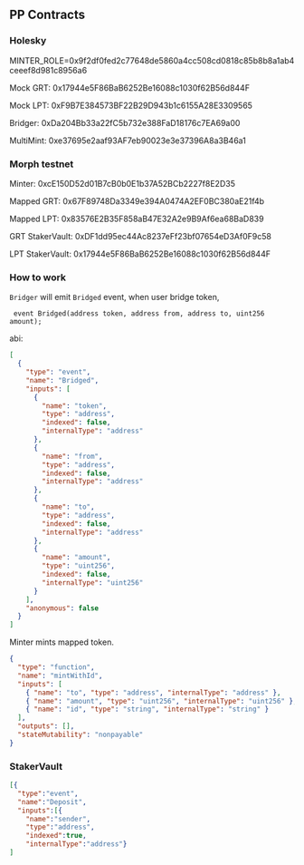 ## PP Contracts

### Holesky

MINTER_ROLE=0x9f2df0fed2c77648de5860a4cc508cd0818c85b8b8a1ab4ceeef8d981c8956a6

Mock GRT: 0x17944e5F86BaB6252Be16088c1030f62B56d844F

Mock LPT: 0xF9B7E384573BF22B29D943b1c6155A28E3309565

Bridger: 0xDa204Bb33a22fC5b732e388FaD18176c7EA69a00

MultiMint: 0xe37695e2aaf93AF7eb90023e3e37396A8a3B46a1

### Morph testnet

Minter: 0xcE150D52d01B7cB0b0E1b37A52BCb2227f8E2D35

Mapped GRT: 0x67F89748Da3349e394A0474A2EF0BC380aE21f4b

Mapped LPT: 0x83576E2B35F858aB47E32A2e9B9Af6ea68BaD839

GRT StakerVault: 0xDF1dd95ec44Ac8237eFf23bf07654eD3Af0F9c58

LPT StakerVault: 0x17944e5F86BaB6252Be16088c1030f62B56d844F

### How to work

`Bridger` will emit `Bridged` event, when user bridge token,

```solidity
 event Bridged(address token, address from, address to, uint256 amount);
```

abi:

```json
[
  {
    "type": "event",
    "name": "Bridged",
    "inputs": [
      {
        "name": "token",
        "type": "address",
        "indexed": false,
        "internalType": "address"
      },
      {
        "name": "from",
        "type": "address",
        "indexed": false,
        "internalType": "address"
      },
      {
        "name": "to",
        "type": "address",
        "indexed": false,
        "internalType": "address"
      },
      {
        "name": "amount",
        "type": "uint256",
        "indexed": false,
        "internalType": "uint256"
      }
    ],
    "anonymous": false
  }
]
```

Minter mints mapped token.

```json
{
  "type": "function",
  "name": "mintWithId",
  "inputs": [
    { "name": "to", "type": "address", "internalType": "address" },
    { "name": "amount", "type": "uint256", "internalType": "uint256" },
    { "name": "id", "type": "string", "internalType": "string" }
  ],
  "outputs": [],
  "stateMutability": "nonpayable"
}
```

### StakerVault

```json
[{
  "type":"event",
  "name":"Deposit",
  "inputs":[{
    "name":"sender",
    "type":"address",
    "indexed":true,
    "internalType":"address"}
]
```

